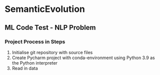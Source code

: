 # SemanticEvolution
## ML Code Test - NLP Problem

### Project Process in Steps
1. Initialise git repository with source files
2. Create Pycharm project with conda-environment using Python 3.9 as the Python interpreter
3. Read in data